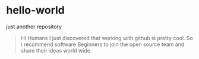 # hello-world
just another repository

> Hi Humans
I just discovered that working with github is pretty cool.
So i recommend software Beginners to join the open source team and share their ideas world wide.
